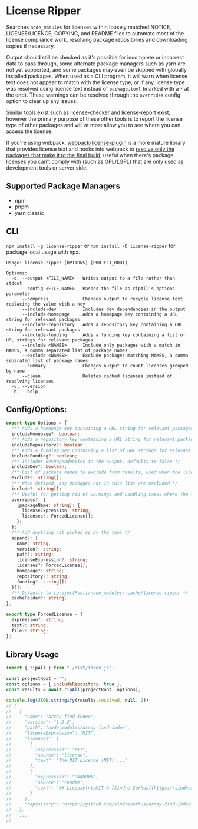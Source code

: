 # License Ripper

Searches `node_modules` for licenses within loosely matched NOTICE, LICENSE/LICENCE, COPYING, and README files to automate most of the license compliance work, resolving package repositories and downloading copies if necessary.

Output should still be checked as it's possible for incomplete or incorrect data to pass through, some alternate package managers such as yarn are not yet supported, and some packages may even be skipped with globally installed packages. When used as a CLI program, it will warn when license text does not appear to match with the license type, or if any license type was resolved using license text instead of `package.toml` (marked with a `*` at the end). These warnings can be resolved through the `overrides` config option to clear up any issues.

Similar tools exist such as [license-checker](https://www.npmjs.com/package/license-checker) and [license-report](https://www.npmjs.com/package/license-report) exist, however the primary purpose of these other tools is to report the license type of other packages and will at most allow you to see where you can access the license.

If you're using webpack, [webpack-license-plugin](https://github.com/codepunkt/webpack-license-plugin) is a more mature library that provides license text and hooks into webpack to [resolve only the packages that make it to the final build](https://github.com/davglass/license-checker/issues/245#issuecomment-1254590401), useful when there's package licenses you can't comply with (such as GPL/LGPL) that are only used as development tools or server side.

## Supported Package Managers

- npm
- pnpm
- yarn classic

## CLI

`npm install -g license-ripper` or `npm install -D license-ripper` for package local usage with npx.

```
Usage: license-ripper [OPTIONS] [PROJECT_ROOT]

Options:
  -o, --output <FILE_NAME>   Writes output to a file rather than stdout
      --config <FILE_NAME>   Passes the file as ripAll's options parameter
      --compress             Changes output to recycle license text, replacing the value with a key
      --include-dev          Includes dev dependencies in the output
      --include-homepage     Adds a homepage key containing a URL string for relevant packages
      --include-repository   Adds a repository key containing a URL string for relevant packages
      --include-funding      Adds a funding key containing a list of URL strings for relevant packages
      --include <NAMES>      Include only packages with a match in NAMES, a comma separated list of package names
      --exclude <NAMES>      Exclude packages matching NAMES, a comma separated list of package names
      --summary              Changes output to count licenses grouped by name
      --clean                Deletes cached licenses instead of resolving licenses
  -v, --version
  -h, --help
```

## Config/Options:

```ts
export type Options = {
  /** Adds a homepage key containing a URL string for relevant packages, defaults to false */
  includeHomepage?: boolean;
  /** Adds a repository key containing a URL string for relevant packages, defaults to false */
  includeRepository?: boolean;
  /** Adds a funding key containing a list of URL strings for relevant packages, defaults to false */
  includeFunding?: boolean;
  /** Includes devDependencies in the output, defaults to false */
  includeDev?: boolean;
  /** List of package names to exclude from results, used when the license is only provided from a parent package */
  exclude?: string[];
  /** When defined, any packages not in this list are excluded */
  include?: string[];
  /** Useful for getting rid of warnings and handling cases where the tool fails to grab the license */
  overrides?: {
    [packageName: string]: {
      licenseExpression: string;
      licenses?: ForcedLicense[];
    };
  };
  /** Add anything not picked up by the tool */
  append?: {
    name: string;
    version?: string;
    path?: string;
    licenseExpression?: string;
    licenses?: ForcedLicense[];
    homepage?: string;
    repository?: string;
    funding?: string[];
  }[];
  /** Defaults to [projectRoot]/node_modules/.cache/license-ripper */
  cacheFolder?: string;
};

export type ForcedLicense = {
  expression?: string;
  text?: string;
  file?: string;
};
```

## Library Usage

```js
import { ripAll } from "./dist/index.js";

const projectRoot = "";
const options = { includeRepository: true };
const results = await ripAll(projectRoot, options);

console.log(JSON.stringify(results.resolved, null, 2));
// [
//   {
//     "name": "array-find-index",
//     "version": "1.0.2",
//     "path": "node_modules/array-find-index",
//     "licenseExpression": "MIT",
//     "licenses": [
//       {
//         "expression": "MIT",
//         "source": "license",
//         "text": "The MIT License (MIT) ..."
//       },
//       {
//         "expression": "UNKNOWN",
//         "source": "readme",
//         "text": "## License\n\nMIT © [Sindre Sorhus](https://sindresorhus.com)\n"
//       }
//     ],
//     "repository": "https://github.com/sindresorhus/array-find-index"
//   },
//   ...
//
```
